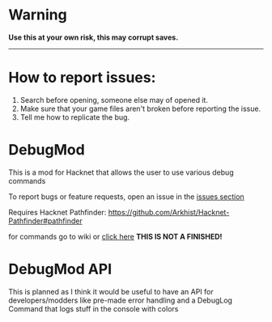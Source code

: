 # Warning

**Use this at your own risk, this may corrupt saves.**

***

# How to report issues:

1. Search before opening, someone else may of opened it.
2. Make sure that your game files aren't broken before reporting the issue.
3. Tell me how to replicate the bug.

# DebugMod

This is a mod for Hacknet that allows the user to use various debug commands

To report bugs or feature requests, open an issue in the [issues section](https://github.com/haawwkeye/DebugMod/issues/)

Requires Hacknet Pathfinder: https://github.com/Arkhist/Hacknet-Pathfinder#pathfinder

for commands go to wiki or [click here](https://github.com/haawwkeye/DebugMod/wiki/Commands) **THIS IS NOT A FINISHED!**

# DebugMod API

This is planned as I think it would be useful to have an API for developers/modders like pre-made error handling and a DebugLog Command that logs stuff in the console with colors
